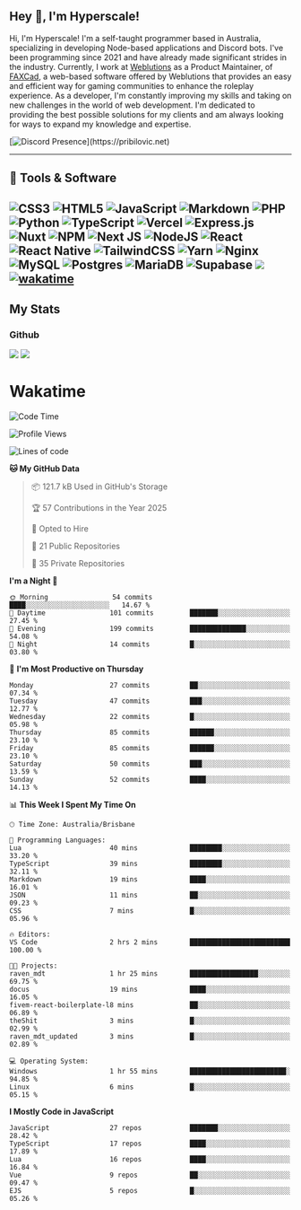 ## Hey 👋, I'm Hyperscale!

Hi, I'm Hyperscale! I'm a self-taught programmer based in Australia, specializing in developing Node-based applications and Discord bots. I've been programming since 2021 and have already made significant strides in the industry. Currently, I work at [Weblutions](https://weblutions.com) as a Product Maintainer, of [FAXCad](https://weblutions.com/store/faxcad), a web-based software offered by Weblutions that provides an easy and efficient way for gaming communities to enhance the roleplay experience. As a developer, I'm constantly improving my skills and taking on new challenges in the world of web development. I'm dedicated to providing the best possible solutions for my clients and am always looking for ways to expand my knowledge and expertise.

[![Discord Presence](https://lanyard.cnrad.dev/api/906061699562475581?=idleMessage=:Just%Chillin%With%My%Kangaroo!)](https://pribilovic.net)

<p align="center">
<a href="https://github.com/Hyperscale1">
</a>
</p>

---
## 🔧 Tools & Software

![CSS3](https://img.shields.io/badge/css3-%231572B6.svg?style=for-the-badge&logo=css3&logoColor=white) ![HTML5](https://img.shields.io/badge/html5-%23E34F26.svg?style=for-the-badge&logo=html5&logoColor=white) ![JavaScript](https://img.shields.io/badge/javascript-%23323330.svg?style=for-the-badge&logo=javascript&logoColor=%23F7DF1E)  ![Markdown](https://img.shields.io/badge/markdown-%23000000.svg?style=for-the-badge&logo=markdown&logoColor=white) ![PHP](https://img.shields.io/badge/php-%23777BB4.svg?style=for-the-badge&logo=php&logoColor=white) ![Python](https://img.shields.io/badge/python-3670A0?style=for-the-badge&logo=python&logoColor=ffdd54) ![TypeScript](https://img.shields.io/badge/typescript-%23007ACC.svg?style=for-the-badge&logo=typescript&logoColor=white) ![Vercel](https://img.shields.io/badge/vercel-%23000000.svg?style=for-the-badge&logo=vercel&logoColor=white) ![Express.js](https://img.shields.io/badge/express.js-%23404d59.svg?style=for-the-badge&logo=express&logoColor=%2361DAFB) ![Nuxt](https://img.shields.io/badge/Nuxt-%23404d59.svg?style=for-the-badge&logo=nuxtdotjs&logoColor=%02dc82)  ![NPM](https://img.shields.io/badge/NPM-%23000000.svg?style=for-the-badge&logo=npm&logoColor=white) ![Next JS](https://img.shields.io/badge/Next-black?style=for-the-badge&logo=next.js&logoColor=white) ![NodeJS](https://img.shields.io/badge/node.js-6DA55F?style=for-the-badge&logo=node.js&logoColor=white) ![React](https://img.shields.io/badge/react-%2320232a.svg?style=for-the-badge&logo=react&logoColor=%2361DAFB) ![React Native](https://img.shields.io/badge/react_native-%2320232a.svg?style=for-the-badge&logo=react&logoColor=%2361DAFB) ![TailwindCSS](https://img.shields.io/badge/tailwindcss-%2338B2AC.svg?style=for-the-badge&logo=tailwind-css&logoColor=white) ![Yarn](https://img.shields.io/badge/yarn-%232C8EBB.svg?style=for-the-badge&logo=yarn&logoColor=white) ![Nginx](https://img.shields.io/badge/nginx-%23009639.svg?style=for-the-badge&logo=nginx&logoColor=white) ![MySQL](https://img.shields.io/badge/mysql-%2300f.svg?style=for-the-badge&logo=mysql&logoColor=white) ![Postgres](https://img.shields.io/badge/postgres-%23316192.svg?style=for-the-badge&logo=postgresql&logoColor=white) ![MariaDB](https://img.shields.io/badge/mariadb-%23316192.svg?style=for-the-badge&logo=mariadb&logoColor=white) ![Supabase](https://img.shields.io/badge/Supabase-3ECF8E?style=for-the-badge&logo=supabase&logoColor=white) ![](https://img.shields.io/badge/Ubuntu-E95420?style=for-the-badge&logo=ubuntu&logoColor=white) [![wakatime](https://wakatime.com/badge/user/6e098b16-30e8-493e-bf77-598fafbb912d.svg?style=for-the-badge)](https://wakatime.com/@6e098b16-30e8-493e-bf77-598fafbb912d) 
---
## My Stats

### Github
![](https://github-readme-stats.vercel.app/api?username=Hyperscale1&theme=blue-green)
![](https://github-readme-stats.vercel.app/api/top-langs/?username=Hyperscale1&theme=blue-green)

# Wakatime
<!--START_SECTION:waka-->
![Code Time](http://img.shields.io/badge/Code%20Time-917%20hrs%2015%20mins-blue)

![Profile Views](http://img.shields.io/badge/Profile%20Views-5-blue)

![Lines of code](https://img.shields.io/badge/From%20Hello%20World%20I%27ve%20Written-2.3%20million%20lines%20of%20code-blue)

**🐱 My GitHub Data** 

> 📦 121.7 kB Used in GitHub's Storage 
 > 
> 🏆 57 Contributions in the Year 2025
 > 
> 💼 Opted to Hire
 > 
> 📜 21 Public Repositories 
 > 
> 🔑 35 Private Repositories 
 > 
**I'm a Night 🦉** 

```text
🌞 Morning                54 commits          ████░░░░░░░░░░░░░░░░░░░░░   14.67 % 
🌆 Daytime                101 commits         ███████░░░░░░░░░░░░░░░░░░   27.45 % 
🌃 Evening                199 commits         ██████████████░░░░░░░░░░░   54.08 % 
🌙 Night                  14 commits          █░░░░░░░░░░░░░░░░░░░░░░░░   03.80 % 
```
📅 **I'm Most Productive on Thursday** 

```text
Monday                   27 commits          ██░░░░░░░░░░░░░░░░░░░░░░░   07.34 % 
Tuesday                  47 commits          ███░░░░░░░░░░░░░░░░░░░░░░   12.77 % 
Wednesday                22 commits          █░░░░░░░░░░░░░░░░░░░░░░░░   05.98 % 
Thursday                 85 commits          ██████░░░░░░░░░░░░░░░░░░░   23.10 % 
Friday                   85 commits          ██████░░░░░░░░░░░░░░░░░░░   23.10 % 
Saturday                 50 commits          ███░░░░░░░░░░░░░░░░░░░░░░   13.59 % 
Sunday                   52 commits          ████░░░░░░░░░░░░░░░░░░░░░   14.13 % 
```


📊 **This Week I Spent My Time On** 

```text
🕑︎ Time Zone: Australia/Brisbane

💬 Programming Languages: 
Lua                      40 mins             ████████░░░░░░░░░░░░░░░░░   33.20 % 
TypeScript               39 mins             ████████░░░░░░░░░░░░░░░░░   32.11 % 
Markdown                 19 mins             ████░░░░░░░░░░░░░░░░░░░░░   16.01 % 
JSON                     11 mins             ██░░░░░░░░░░░░░░░░░░░░░░░   09.23 % 
CSS                      7 mins              █░░░░░░░░░░░░░░░░░░░░░░░░   05.96 % 

🔥 Editors: 
VS Code                  2 hrs 2 mins        █████████████████████████   100.00 % 

🐱‍💻 Projects: 
raven_mdt                1 hr 25 mins        █████████████████░░░░░░░░   69.75 % 
docus                    19 mins             ████░░░░░░░░░░░░░░░░░░░░░   16.05 % 
fivem-react-boilerplate-l8 mins              ██░░░░░░░░░░░░░░░░░░░░░░░   06.89 % 
theShit                  3 mins              █░░░░░░░░░░░░░░░░░░░░░░░░   02.99 % 
raven_mdt_updated        3 mins              █░░░░░░░░░░░░░░░░░░░░░░░░   02.89 % 

💻 Operating System: 
Windows                  1 hr 55 mins        ████████████████████████░   94.85 % 
Linux                    6 mins              █░░░░░░░░░░░░░░░░░░░░░░░░   05.15 % 
```

**I Mostly Code in JavaScript** 

```text
JavaScript               27 repos            ███████░░░░░░░░░░░░░░░░░░   28.42 % 
TypeScript               17 repos            ████░░░░░░░░░░░░░░░░░░░░░   17.89 % 
Lua                      16 repos            ████░░░░░░░░░░░░░░░░░░░░░   16.84 % 
Vue                      9 repos             ██░░░░░░░░░░░░░░░░░░░░░░░   09.47 % 
EJS                      5 repos             █░░░░░░░░░░░░░░░░░░░░░░░░   05.26 % 
```




<!--END_SECTION:waka-->
